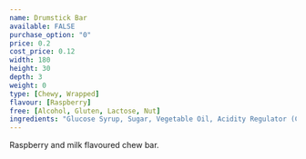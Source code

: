 ```yaml
---
name: Drumstick Bar
available: FALSE
purchase_option: "0"
price: 0.2
cost_price: 0.12
width: 180
height: 30
depth: 3
weight: 0
type: [Chewy, Wrapped]
flavour: [Raspberry]
free: [Alcohol, Gluten, Lactose, Nut]
ingredients: "Glucose Syrup, Sugar, Vegetable Oil, Acidity Regulator (Citric Acid), Gelatine, Emulsifier (Glycerol Mono Stearate), Flavouring, Natural Colours"
---
```

Raspberry and milk flavoured chew bar.